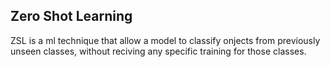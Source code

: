 ## Zero Shot Learning

ZSL is a ml technique that allow a model to classify onjects from previously unseen classes, without reciving any specific training for those classes.

